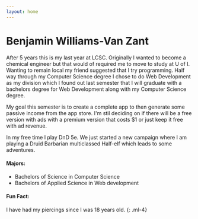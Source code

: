 ```yaml
---
layout: home
---
```

# Benjamin Williams-Van Zant

<div class="row ml-1">
    <div class="col-md" markdown="1">

After 5 years this is my last year at LCSC. Originally I wanted to become a chemical engineer but that would of required me to move to study at U of I. Wanting to remain local my friend suggested that I try programming. Half way through my Computer Science degree I chose to do Web Development as my division which I found out last semester that I will graduate with a bachelors degree for Web Development along with my Computer Science degree.

My goal this semester is to create a complete app to then generate some passive income from the app store. I'm stil deciding on if there will be a free version with ads with a premium version that costs $1 or just keep it free with ad revenue.

In my free time I play DnD 5e. We just started a new campaign where I am playing a Druid Barbarian multiclassed Half-elf which leads to some adventures.

</div>
<div class="col-sm" markdown="1">

#### Majors:

* Bachelors of Science in Computer Science
* Bachelors of Applied Science in Web development

            
#### Fun Fact:

I have had my piercings since I was 18 years old.
{: .ml-4}

</div>
</div>